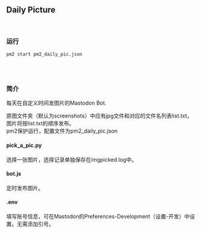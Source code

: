 ## Daily Picture

<br/>

### 运行
```
pm2 start pm2_daily_pic.json
```

<br/><br/>

### 简介
每天在自定义时间发图片的Mastodon Bot.

原图文件夹（默认为screenshots）中应有jpg文件和对应的文件名列表list.txt，图片将按list.txt的顺序发布。  
pm2保护运行，配置文件为pm2_daily_pic.json

#### pick_a_pic.py
选择一张图片，选择记录单独保存在imgpicked.log中。

#### bot.js
定时发布图片。

#### .env
填写账号信息，可在Mastodon的Preferences-Development（设置-开发）中设置。无需添加引号。